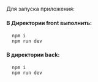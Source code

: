 Для запуска приложения:

#### В Директории front выполнить:
      npm i 
      npm run dev

#### В директории back:
      npm i
      npm run dev
